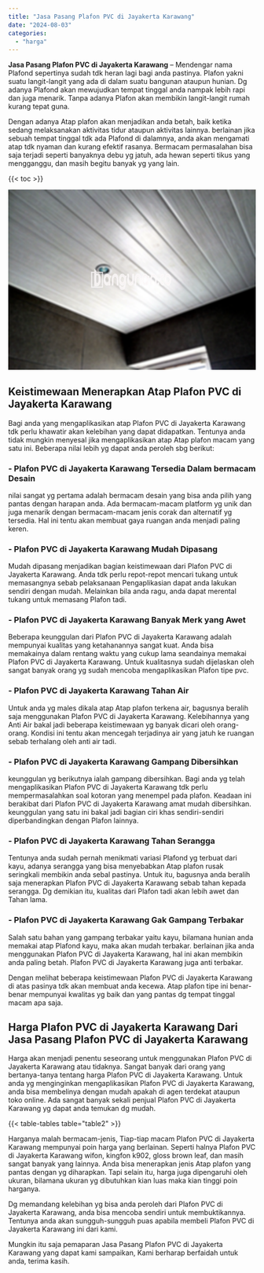 ```yaml
---
title: "Jasa Pasang Plafon PVC di Jayakerta Karawang"
date: "2024-08-03"
categories: 
  - "harga"
---
```


**Jasa Pasang Plafon PVC di Jayakerta Karawang** – Mendengar nama Plafond sepertinya sudah tdk heran lagi bagi anda pastinya. Plafon yakni suatu langit-langit yang ada di dalam suatu bangunan ataupun hunian. Dg adanya Plafond akan mewujudkan tempat tinggal anda nampak lebih rapi dan juga menarik. Tanpa adanya Plafon akan membikin langit-langit rumah kurang tepat guna.

Dengan adanya Atap plafon akan menjadikan anda betah, baik ketika sedang melaksanakan aktivitas tidur ataupun aktivitas lainnya. berlainan jika sebuah tempat tinggal tdk ada Plafond di dalamnya, anda akan mengamati atap tdk nyaman dan kurang efektif rasanya. Bermacam permasalahan bisa saja terjadi seperti banyaknya debu yg jatuh, ada hewan seperti tikus yang mengganggu, dan masih begitu banyak yg yang lain.

{{< toc >}}

![Jasa Pasang Plafon PVC di Jayakerta Karawang](/images/flafond-pvc-murah25.png)

## Keistimewaan Menerapkan Atap Plafon PVC di Jayakerta Karawang

Bagi anda yang mengaplikasikan atap Plafon PVC di Jayakerta Karawang tdk perlu khawatir akan kelebihan yang dapat didapatkan. Tentunya anda tidak mungkin menyesal jika mengaplikasikan atap Atap plafon macam yang satu ini. Beberapa nilai lebih yg dapat anda peroleh sbg berikut:

### \- Plafon PVC di Jayakerta Karawang Tersedia Dalam bermacam Desain

nilai sangat yg pertama adalah bermacam desain yang bisa anda pilih yang pantas dengan harapan anda. Ada bermacam-macam platform yg unik dan juga menarik dengan bermacam-macam jenis corak dan alternatif yg tersedia. Hal ini tentu akan membuat gaya ruangan anda menjadi paling keren.

### \- Plafon PVC di Jayakerta Karawang Mudah Dipasang

Mudah dipasang menjadikan bagian keistimewaan dari Plafon PVC di Jayakerta Karawang. Anda tdk perlu repot-repot mencari tukang untuk memasangnya sebab pelaksanaan Pengaplikasian dapat anda lakukan sendiri dengan mudah. Melainkan bila anda ragu, anda dapat merental tukang untuk memasang Plafon tadi.

### \- Plafon PVC di Jayakerta Karawang Banyak Merk yang Awet

Beberapa keunggulan dari Plafon PVC di Jayakerta Karawang adalah mempunyai kualitas yang ketahanannya sangat kuat. Anda bisa memakainya dalam rentang waktu yang cukup lama seandainya memakai Plafon PVC di Jayakerta Karawang. Untuk kualitasnya sudah dijelaskan oleh sangat banyak orang yg sudah mencoba mengaplikasikan Plafon tipe pvc.

### \- Plafon PVC di Jayakerta Karawang Tahan Air

Untuk anda yg males dikala atap Atap plafon terkena air, bagusnya beralih saja menggunakan Plafon PVC di Jayakerta Karawang. Kelebihannya yang Anti Air bakal jadi beberapa keistimewaan yg banyak dicari oleh orang-orang. Kondisi ini tentu akan mencegah terjadinya air yang jatuh ke ruangan sebab terhalang oleh anti air tadi.

### \- Plafon PVC di Jayakerta Karawang Gampang Dibersihkan

keunggulan yg berikutnya ialah gampang dibersihkan. Bagi anda yg telah mengaplikasikan Plafon PVC di Jayakerta Karawang tdk perlu mempermasalahkan soal kotoran yang menempel pada plafon. Keadaan ini berakibat dari Plafon PVC di Jayakerta Karawang amat mudah dibersihkan. keunggulan yang satu ini bakal jadi bagian ciri khas sendiri-sendiri diperbandingkan dengan Plafon lainnya.

### \- Plafon PVC di Jayakerta Karawang Tahan Serangga

Tentunya anda sudah pernah menikmati variasi Plafond yg terbuat dari kayu, adanya serangga yang bisa menyebabkan Atap plafon rusak seringkali membikin anda sebal pastinya. Untuk itu, bagusnya anda beralih saja menerapkan Plafon PVC di Jayakerta Karawang sebab tahan kepada serangga. Dg demikian itu, kualitas dari Plafon tadi akan lebih awet dan Tahan lama.

### \- Plafon PVC di Jayakerta Karawang Gak Gampang Terbakar

Salah satu bahan yang gampang terbakar yaitu kayu, bilamana hunian anda memakai atap Plafond kayu, maka akan mudah terbakar. berlainan jika anda menggunakan Plafon PVC di Jayakerta Karawang, hal ini akan membikin anda paling betah. Plafon PVC di Jayakerta Karawang juga anti terbakar.

Dengan melihat beberapa keistimewaan Plafon PVC di Jayakerta Karawang di atas pasinya tdk akan membuat anda kecewa. Atap plafon tipe ini benar-benar mempunyai kwalitas yg baik dan yang pantas dg tempat tinggal macam apa saja.

## Harga Plafon PVC di Jayakerta Karawang Dari Jasa Pasang Plafon PVC di Jayakerta Karawang

Harga akan menjadi penentu seseorang untuk menggunakan Plafon PVC di Jayakerta Karawang atau tidaknya. Sangat banyak dari orang yang bertanya-tanya tentang harga Plafon PVC di Jayakerta Karawang. Untuk anda yg menginginkan mengaplikasikan Plafon PVC di Jayakerta Karawang, anda bisa membelinya dengan mudah apakah di agen terdekat ataupun toko online. Ada sangat banyak sekali penjual Plafon PVC di Jayakerta Karawang yg dapat anda temukan dg mudah.

{{< table-tables table="table2" >}}

Harganya malah bermacam-jenis, Tiap-tiap macam Plafon PVC di Jayakerta Karawang mempunyai poin harga yang berlainan. Seperti halnya Plafon PVC di Jayakerta Karawang wifon, kingfon k902, gloss brown leaf, dan masih sangat banyak yang lainnya. Anda bisa menerapkan jenis Atap plafon yang pantas dengan yg diharapkan. Tapi selain itu, harga juga dipengaruhi oleh ukuran, bilamana ukuran yg dibutuhkan kian luas maka kian tinggi poin harganya.

Dg memandang kelebihan yg bisa anda peroleh dari Plafon PVC di Jayakerta Karawang, anda bisa mencoba sendiri untuk membuktikannya. Tentunya anda akan sungguh-sungguh puas apabila membeli Plafon PVC di Jayakerta Karawang ini dari kami.

Mungkin itu saja pemaparan Jasa Pasang Plafon PVC di Jayakerta Karawang yang dapat kami sampaikan, Kami berharap berfaidah untuk anda, terima kasih.

